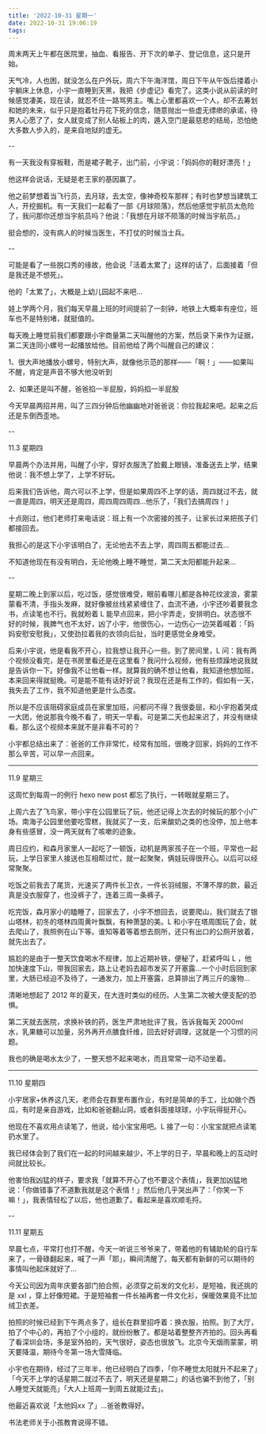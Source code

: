 ```yaml
---
title: '2022-10-31 星期一'
date: 2022-10-31 19:06:19
tags:
---
```


周末两天上午都在医院里，抽血、看报告、开下次的单子、登记信息，这只是开始。

天气冷，人也困，就没怎么在户外玩，周六下午海洋馆，周日下午从午饭后搂着小宇躺床上休息，小宇一直睡到天黑，我把《步虚记》看完了。这类小说从前读的时候感觉凄美，现在读，就忍不住一路骂男主。嘴上心里都喜欢一个人，却不去筹划和她的未来，似乎只是抱着牡丹花下死的信念，随意抛出一些虚无缥缈的承诺，待男人心愿了了，女人就变成了别人砧板上的肉，遁入空门是最慈悲的结局，恐怕绝大多数人步入的，是来自地狱的虚无。

--

有一天我没有穿板鞋，而是裙子靴子，出门前，小宇说：「妈妈你的鞋好漂亮！」

他这样会说话，无疑是老王家的基因赢了。

他之前梦想着当飞行员，去月球，去太空，像神奇校车那样；有时也梦想当建筑工人，开挖掘机。有一天我们一起看了一部《月球陨落》，然后他感觉宇航员太危险了，我问那你还想当宇航员吗？他说：「我想在月球不陨落的时候当宇航员。」

挺会想的，没有病人的时候当医生，不打仗的时候当士兵。

--

可能是看了一些脱口秀的缘故，他会说「活着太累了」这样的话了，后面接着「但是我还是不想死」。

他的「太累了」，大概是上幼儿园起不来吧...

娃上学两个月，我们每天早晨上班的时间提前了一刻钟，地铁上大概率有座位，班车也不是特别堵，就挺值的。

每天晚上睡觉前我们都要跟小宇商量第二天叫醒他的方案，然后录下来作为证据，第二天连同小螺号一起播放给他。目前他给了两个叫醒自己的建议：

1、很大声地播放小螺号，特别大声，就像他示范的那样——「啊！」——如果叫不醒，肯定是声音不够大他没听到

2、如果还是叫不醒，爸爸掐一半屁股，妈妈掐一半屁股

今天早晨两招并用，叫了三四分钟后他幽幽地对爸爸说：你拉我起来吧。起来之后还是东倒西歪地。

--

11.3 星期四

早晨两个办法并用，叫醒了小宇，穿好衣服洗了脸戴上眼镜，准备送去上学，结果他说：我不想上学了，上学不好玩。

后来我们告诉他，周六可以不上学，但是如果周四不上学的话，周四就过不去，就一直是周四，明天还是周四，周四周四周四...他乐了，「我们去搞周四！」

十点刚过，他们老师打来电话说：班上有一个次密接的孩子，让家长过来把孩子们都接回去。

我担心的是这下小宇该明白了，无论他去不去上学，周四周五都能过去...

不知道他现在有没有明白，无论他晚上睡不睡觉，第二天太阳都能升起来...

--

星期二晚上到家以后，吃过饭，感觉很难受，眼前看哪儿都是各种花纹波浪，雾蒙蒙看不清，手指头发麻，就好像被丝线紧紧缠住了，血流不通，小宇还吵着要我念书，点读笔也不行。我就盼着 L 能早点回来，把小宇弄走，安排明白。状态很不好的时候，我脾气也不太好，凶了小宇，他很伤心，一边伤心一边哭着喊着：「妈妈安慰安慰我」，又使劲拉着我的衣领向后扯，当时更感觉全身难受。

后来小宇说，他是看我不开心，拉我想让我开心一些。到了房间里，L 问：我有两个视频没看完，是在书房里看还是在这里看？我问什么视频，他有些烦躁地说我就是告诉你一下。好像我不让他看一样。就算我的确不想让他看，我知道他想加班，本来回来得就挺晚。可是能不能有话好好说？我现在还是有工作的，假如有一天，我失去了工作，我不知道他更是什么态度。

所以是不应该阻碍家庭成员在家里加班，问都问不得？我很委屈，和小宇抱着哭成一大团，他说那我今晚不看了，明天一早看。可是第二天也起来迟了，并没有继续看。那么这个视频本来就不是非看不可的？

小宇都总结出来了：爸爸的工作非常忙，经常有加班，很晚才回家，妈妈的工作不那么辛苦，可以早一点回来。

----

11.9 星期三

这周忙到每周一的例行 hexo new post 都忘了执行，一转眼就星期三了。

上周六去了飞鸟家，带小宇在公园里玩了玩，他还记得上次去的时候玩的那个小广场。南海子公园里他要吃雪糕，我就买了一支，后来酸奶之类的也没停，加上他本身有些感冒，没一两天就有了咳嗽的迹象。

周日应约，和森月家里人一起吃了一顿饭，动机是两家孩子在一个班，平常也一起玩，上学日家里人接送也互相帮过忙，就一起聚聚，俩娃玩得很开心。以后可以经常聚聚。

吃饭之前我去了尾货，光速买了两件长卫衣，一件长羽绒服，不薄不厚的款，最近真是没衣服穿了，也没裤子了，连着三周一条裤子。

吃完饭，森月家小的瞌睡了，回家去了，小宇不想回去，说要爬山，我们就去了银山塔林，初冬的塔林四周黄叶飘飘，有种萧瑟的美。L 和小宇在塔周围玩了会，就去爬山了，我照例在山下等。谁知等着等着想去厕所，还只有出口的公厕开放着，就先出去了。

尴尬的是由于一整天饮食喝水不规律，加上近期补铁，便秘了，赶紧呼叫 L ，他加快速度下山，带我回家去，路上让老妈去超市发买了开塞露...一个小时后回到家里，大肠已经迫不及待了，一通发力，加上开塞露，总算排出了两三斤的废物...

清晰地想起了 2012 年的夏天，在大连时类似的经历。人生第二次被大便支配的恐惧。

第二天就去医院，求换补铁的药，医生严肃地批评了我，告诉我每天 2000ml 水，乳果糖可以加量，另外再开点膳食纤维，回去好好调理，这就是一个习惯的问题。

我也的确是喝水太少了，一整天想不起来喝水，而且常常一动不动坐着。

---

11.10 星期四

小宇居家+休养这几天，老师会在群里布置作业，有时是简单的手工，比如做个西瓜，有时是亲自游戏，比如和爸爸翻山洞，或者斜面接球球，小宇玩得挺开心。

他现在不喜欢用点读笔了，他说，给小宝宝用吧。L 接了一句：小宝宝就把点读笔扔水里了。

我已经体会到了我们在一起的时间越来越少，不上学的日子，早晨和晚上的互动时间就比较长。

他害怕我凶猛的样子，要求我「就算不开心了也不要这个表情」，我更加凶猛地说：「你做错事了不道歉我就是这个表情！」然后他几乎哭出声了：「你笑一下嘛！」，我表情轻松了以后，他也道歉了。看起来是喜欢顺毛捋。

--

11.11 星期五

早晨七点，平常打也打不醒，今天一听说三爷爷来了，带着他的有辅助轮的自行车来了，一骨碌翻起来，喊了一声「耶」，瞬间清醒了。每天都有新鲜的可以期待的事情叫他起床就好了...

今天公司因为周年庆要各部门拍合照，必须穿之前发的文化衫，是短袖，我还挑的是 xxl ，穿上好像短裙。于是短袖套一件长袖再套一件文化衫，保暖效果竟不比加绒卫衣差。

拍照的时候已经到下午两点多了，组长在群里招呼着：换衣服，拍照。到了大厅，拍了个中心的，再拍了个小组的，就纷纷散了。都是站着整整齐齐拍的。回头再看了看深圳会场，多是室外拍的，天气很好，姿态也很放飞。北京今天烟雨蒙蒙，明天要降温，期待今冬第一场大雪降临。

小宇也在期待，经过了三年半，他已经明白了四季，「你不睡觉太阳就升不起来了」「今天不上学的话星期二就过不去了，明天还是星期二」的话也骗不到他了，「别人睡觉天就能亮」「大人上班周一到周五就能过去」。

他最近喜欢说「太他妈xx 了」...爸爸教得好。

书法老师关于小孩教育说得不错。


